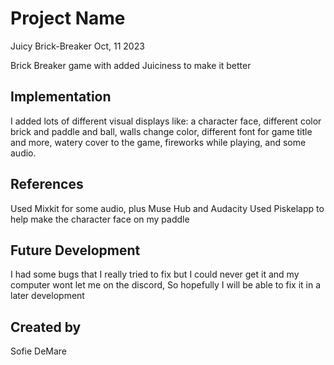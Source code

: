 # Project Name
Juicy Brick-Breaker Oct, 11 2023

Brick Breaker game with added Juiciness to make it better

## Implementation

I added lots of different visual displays like: a character face, different color brick and paddle and ball, walls change color, different font for game title and more, watery cover to the game, fireworks while playing, and some audio.

## References
Used Mixkit for some audio, plus Muse Hub and Audacity
Used Piskelapp to help make the character face on my paddle

## Future Development
I had some bugs that I really tried to fix but I could never get it and my computer wont let me on the discord, So hopefully I will be able to fix it in a later development

## Created by
Sofie DeMare
